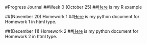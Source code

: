 #Progress Journal
##Week 0 (October 25)
##[Here](files/example_homework_0.html) is my R example

##(November 20) Homework 1
##[Here](files/Homework1_Mert_ISIK.html) is my python document for Homework 1 in html type.


##(December 11) Homework 2
##[Here](files/Mert_ISIK_Homework_2.html) is my python document for Homework 2 in html type.

